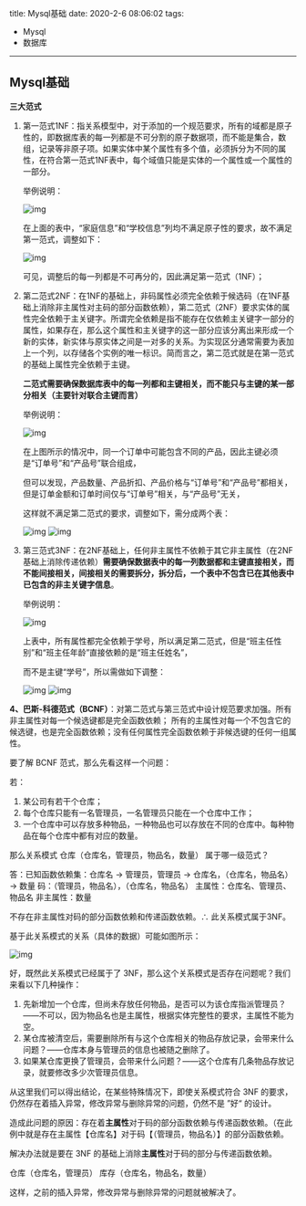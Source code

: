title: Mysql基础
date: 2020-2-6 08:06:02
tags:

  - Mysql
  - 数据库
---
## Mysql基础

**三大范式**

1. 第一范式1NF：指关系模型中，对于添加的一个规范要求，所有的域都是原子性的，即数据库表的每一列都是不可分割的原子数据项，而不能是集合，数组，记录等非原子项。如果实体中某个属性有多个值，必须拆分为不同的属性，在符合第一范式1NF表中，每个域值只能是实体的一个属性或一个属性的一部分。

   举例说明：

   ![img](https://github.com/wpy2016/wpy2016.github.io/blob/master/imgs/mysql_base/mysql_base1.png?raw=true)

   在上面的表中，“家庭信息”和“学校信息”列均不满足原子性的要求，故不满足第一范式，调整如下：

   ![img](https://github.com/wpy2016/wpy2016.github.io/blob/master/imgs/mysql_base/mysql_base2.png?raw=true)

   可见，调整后的每一列都是不可再分的，因此满足第一范式（1NF）；

2. 第二范式2NF：在1NF的基础上，非码属性必须完全依赖于候选码（在1NF基础上消除非主属性对主码的部分函数依赖），第二范式（2NF）要求实体的属性完全依赖于主关键字。所谓完全依赖是指不能存在仅依赖主关键字一部分的属性，如果存在，那么这个属性和主关键字的这一部分应该分离出来形成一个新的实体，新实体与原实体之间是一对多的关系。为实现区分通常需要为表加上一个列，以存储各个实例的唯一标识。简而言之，第二范式就是在第一范式的基础上属性完全依赖于主键。

   **二范式需要确保数据库表中的每一列都和主键相关，而不能只与主键的某一部分相关（主要针对联合主键而言）**

   举例说明：

   ![img](https://github.com/wpy2016/wpy2016.github.io/blob/master/imgs/mysql_base/mysql_base3.png?raw=true)

   在上图所示的情况中，同一个订单中可能包含不同的产品，因此主键必须是“订单号”和“产品号”联合组成，

   但可以发现，产品数量、产品折扣、产品价格与“订单号”和“产品号”都相关，但是订单金额和订单时间仅与“订单号”相关，与“产品号”无关，

   这样就不满足第二范式的要求，调整如下，需分成两个表：

    ![img](https://github.com/wpy2016/wpy2016.github.io/blob/master/imgs/mysql_base/mysql_base4.png?raw=true) ![img](https://github.com/wpy2016/wpy2016.github.io/blob/master/imgs/mysql_base/mysql_base5.png?raw=true)

3. 第三范式3NF：在2NF基础上，任何非主属性不依赖于其它非主属性（在2NF基础上消除传递依赖）**需要确保数据表中的每一列数据都和主键直接相关，而不能间接相关，间接相关的需要拆分，拆分后，一个表中不包含已在其他表中已包含的非主关键字信息**。

   举例说明：

   ![img](https://github.com/wpy2016/wpy2016.github.io/blob/master/imgs/mysql_base/mysql_base6.png?raw=true)

   上表中，所有属性都完全依赖于学号，所以满足第二范式，但是“班主任性别”和“班主任年龄”直接依赖的是“班主任姓名”，

   而不是主键“学号”，所以需做如下调整：

   ![img](https://github.com/wpy2016/wpy2016.github.io/blob/master/imgs/mysql_base/mysql_base7.png?raw=true) ![img](https://github.com/wpy2016/wpy2016.github.io/blob/master/imgs/mysql_base/mysql_base8.png?raw=true)

**4、巴斯-科德范式（BCNF）**：对第二范式与第三范式中设计规范要求加强。所有非主属性对每一个候选键都是完全函数依赖； 所有的主属性对每一个不包含它的候选键，也是完全函数依赖；没有任何属性完全函数依赖于非候选键的任何一组属性。

要了解 BCNF 范式，那么先看这样一个问题：

若：

1. 某公司有若干个仓库；
2. 每个仓库只能有一名管理员，一名管理员只能在一个仓库中工作；
3. 一个仓库中可以存放多种物品，一种物品也可以存放在不同的仓库中。每种物品在每个仓库中都有对应的数量。

那么关系模式 仓库（仓库名，管理员，物品名，数量） 属于哪一级范式？

答：已知函数依赖集：仓库名 → 管理员，管理员 → 仓库名，（仓库名，物品名）→ 数量
码：（管理员，物品名），（仓库名，物品名）
主属性：仓库名、管理员、物品名
非主属性：数量

 不存在非主属性对码的部分函数依赖和传递函数依赖。∴ 此关系模式属于3NF。

基于此关系模式的关系（具体的数据）可能如图所示：

![img](https://github.com/wpy2016/wpy2016.github.io/blob/master/imgs/mysql_base/mysql_base9.png?raw=true)



好，既然此关系模式已经属于了 3NF，那么这个关系模式是否存在问题呢？我们来看以下几种操作：

1. 先新增加一个仓库，但尚未存放任何物品，是否可以为该仓库指派管理员？——不可以，因为物品名也是主属性，根据实体完整性的要求，主属性不能为空。
2. 某仓库被清空后，需要删除所有与这个仓库相关的物品存放记录，会带来什么问题？——仓库本身与管理员的信息也被随之删除了。
3. 如果某仓库更换了管理员，会带来什么问题？——这个仓库有几条物品存放记录，就要修改多少次管理员信息。

从这里我们可以得出结论，在某些特殊情况下，即使关系模式符合 3NF 的要求，仍然存在着插入异常，修改异常与删除异常的问题，仍然不是 ”好“ 的设计。

造成此问题的原因：存在着**主属性**对于码的部分函数依赖与传递函数依赖。（在此例中就是存在主属性【仓库名】对于码【（管理员，物品名）】的部分函数依赖。

解决办法就是要在 3NF 的基础上消除**主属性**对于码的部分与传递函数依赖。

仓库（仓库名，管理员）
库存（仓库名，物品名，数量）

这样，之前的插入异常，修改异常与删除异常的问题就被解决了。

